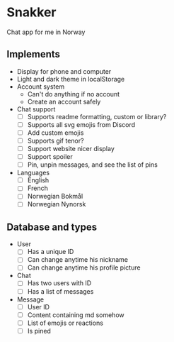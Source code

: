 # Snakker

Chat app for me in Norway

## Implements

- Display for phone and computer
- Light and dark theme in localStorage
- Account system
  - Can't do anything if no account
  - Create an account safely
- Chat support
  - [ ] Supports readme formatting, custom or library?
  - [ ] Supports all svg emojis from Discord
  - [ ] Add custom emojis
  - [ ] Supports gif tenor?
  - [ ] Support website nicer display
  - [ ] Support spoiler
  - [ ] Pin, unpin messages, and see the list of pins
- Languages
  - [ ] English
  - [ ] French
  - [ ] Norwegian Bokmål
  - [ ] Norwegian Nynorsk

## Database and types

- User
  - [ ] Has a unique ID
  - [ ] Can change anytime his nickname
  - [ ] Can change anytime his profile picture
- Chat
  - [ ] Has two users with ID
  - [ ] Has a list of messages
- Message
  - [ ] User ID
  - [ ] Content containing md somehow
  - [ ] List of emojis or reactions
  - [ ] Is pined
